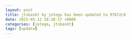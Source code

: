 ```yaml
---
layout: post
title: jtsbaskt by jotego has been updated to 97672c9
date: 2023-05-12 18:28:17 +0000
categories: [jotego, jtsbaskt]
tags: [update]
---
```


